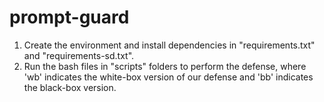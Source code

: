 # prompt-guard
1. Create the environment and install dependencies in "requirements.txt" and "requirements-sd.txt".
2. Run the bash files in "scripts" folders to perform the defense, where 'wb' indicates the white-box version of our defense and 'bb' indicates the black-box version.